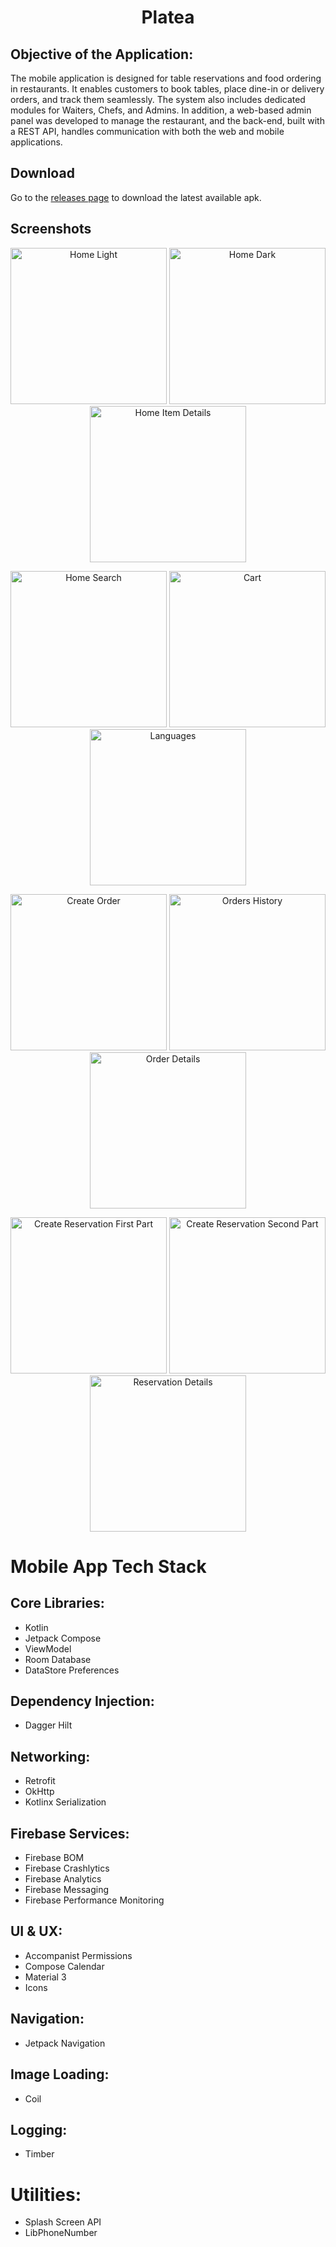 <h1 align="center">
  Platea
</h1>

## Objective of the Application:

The mobile application is designed for table reservations and food ordering in restaurants. It enables customers to book tables, place dine-in or delivery orders, and track them seamlessly. The system also includes dedicated modules for Waiters, Chefs, and Admins.
In addition, a web-based admin panel was developed to manage the restaurant, and the back-end, built with a REST API, handles communication with both the web and mobile applications.

## Download

Go to the [releases page](https://github.com/YehorSk/Restaurant-Reservation-Ordering-App/releases) to download the latest available apk.

## Screenshots
<p align="center">
  <img src="screenshots/main_page_light.jpg" width="250" alt="Home Light">
  <img src="screenshots/main_page_dark.jpg" width="250" alt="Home Dark">
  <img src="screenshots/main_page_item_details.jpg" width="250" alt="Home Item Details">
</p>

<p align="center">
  <img src="screenshots/main_page_search.jpg" width="250" alt="Home Search">
  <img src="screenshots/cart_page.jpg" width="250" alt="Cart">
  <img src="screenshots/language_page.jpg" width="250" alt="Languages">
</p>

<p align="center">
  <img src="screenshots/order_page.jpg" width="250" alt="Create Order">
  <img src="screenshots/order_history.jpg" width="250" alt="Orders History">
  <img src="screenshots/order_details.jpg" width="250" alt="Order Details">
</p>

<p align="center">
  <img src="screenshots/reservation_first_part.jpg" width="250" alt="Create Reservation First Part">
  <img src="screenshots/reservation_second_part.jpg" width="250" alt="Create Reservation Second Part">
  <img src="screenshots/reservation_details.jpg" width="250" alt="Reservation Details">
</p>

# Mobile App Tech Stack

## Core Libraries:

 - Kotlin
 - Jetpack Compose
 - ViewModel 
 - Room Database 
 - DataStore Preferences 
   
## Dependency Injection:

 - Dagger Hilt 
   
## Networking:

 - Retrofit 
 - OkHttp 
 - Kotlinx Serialization 

## Firebase Services:

 - Firebase BOM 
 - Firebase Crashlytics 
 - Firebase Analytics 
 - Firebase Messaging 
 - Firebase Performance Monitoring 
   
## UI & UX:

 - Accompanist Permissions 
 - Compose Calendar 
 - Material 3 
 - Icons 
   
## Navigation:

 - Jetpack Navigation 
   
## Image Loading:

 - Coil 
   
## Logging:

 - Timber 

# Utilities:

 - Splash Screen API 
 - LibPhoneNumber 
